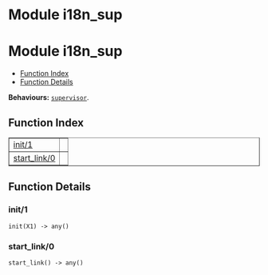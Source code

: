 Module i18n_sup
===============


<h1>Module i18n_sup</h1>

* [Function Index](#index)
* [Function Details](#functions)






__Behaviours:__ [`supervisor`](supervisor.md).

<h2><a name="index">Function Index</a></h2>



<table width="100%" border="1" cellspacing="0" cellpadding="2" summary="function index"><tr><td valign="top"><a href="#init-1">init/1</a></td><td></td></tr><tr><td valign="top"><a href="#start_link-0">start_link/0</a></td><td></td></tr></table>




<h2><a name="functions">Function Details</a></h2>


<a name="init-1"></a>

<h3>init/1</h3>





`init(X1) -> any()`

<a name="start_link-0"></a>

<h3>start_link/0</h3>





`start_link() -> any()`

